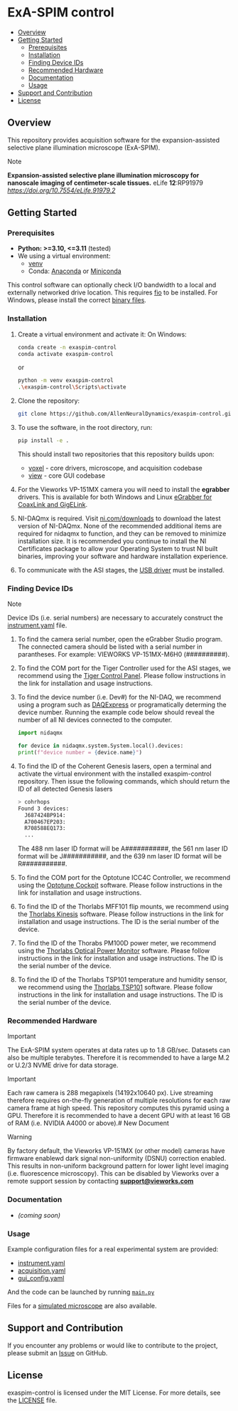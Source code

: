 <h1>
    ExA-SPIM control
</h1>

- [Overview](#overview)
- [Getting Started](#getting-started)
  - [Prerequisites](#prerequisites)
  - [Installation](#installation)
  - [Finding Device IDs](#finding-device-ids)
  - [Recommended Hardware](#recommended-hardware)
  - [Documentation](#documentation)
  - [Usage](#usage)
- [Support and Contribution](#support-and-contribution)
- [License](#license)

## Overview

This repository provides acquisition software for the expansion-assisted selective plane illumination microscope (ExA-SPIM).

> [!NOTE]
> **Expansion-assisted selective plane illumination microscopy for nanoscale imaging of centimeter-scale tissues.** eLife **12**:RP91979
*https://doi.org/10.7554/eLife.91979.2*

## Getting Started

### Prerequisites

- **Python: >=3.10, <=3.11** (tested)
- We using a virtual environment:
  - [venv](https://docs.python.org/3.11/library/venv.html)
  - Conda: [Anaconda](https://www.anaconda.com/products/individual) or [Miniconda](https://docs.conda.io/en/latest/miniconda.html)

This control software can optionally check I/O bandwidth to a local and externally networked drive location. This requires [fio](https://github.com/axboe/fio) to be installed. For Windows, please install the correct [binary files](https://github.com/axboe/fio/releases).

### Installation

1. Create a virtual environment and activate it:
    On Windows:

    ```bash
    conda create -n exaspim-control
    conda activate exaspim-control
    ```

    or

    ```bash
    python -m venv exaspim-control
    .\exaspim-control\Scripts\activate
    ```

2. Clone the repository:

    ```bash
    git clone https://github.com/AllenNeuralDynamics/exaspim-control.git && cd exaspim-control
    ```

3. To use the software, in the root directory, run:

    ```bash
    pip install -e .
    ```
     This should install two repositories that this repository builds upon:
     - [voxel](https://github.com/AllenNeuralDynamics/voxel) - core drivers, microscope, and acquisition codebase
     - [view](https://github.com/AllenNeuralDynamics/view) - core GUI codebase


4. For the Vieworks VP-151MX camera you will need to install the **egrabber** drivers. This is available for both Windows and Linux [eGrabber for CoaxLink and GigELink](https://www.euresys.com/en/Support/Download-area?Series=105d06c5-6ad9-42ff-b7ce-622585ce607f).

5. NI-DAQmx is required. Visit [ni.com/downloads](ni.com/downloads) to download the latest version of NI-DAQmx. None of the recommended additional items are required for nidaqmx to function, and they can be removed to minimize installation size. It is recommended you continue to install the NI Certificates package to allow your Operating System to trust NI built binaries, improving your software and hardware installation experience.

6. To communicate with the ASI stages, the [USB driver](https://www.asiimaging.com/support/downloads/usb-support-on-ms-2000-wk-controllers/) must be installed.

### Finding Device IDs

> [!NOTE]
> Device IDs (i.e. serial numbers) are necessary to accurately construct the [instrument.yaml](./src/exaspim_control/experimental/instrument.yaml) file.

1. To find the camera serial number, open the eGrabber Studio program. The connected camera should be listed with a serial number in parantheses. For example: VIEWORKS VP-151MX-M6H0 (##########).

2. To find the COM port for the Tiger Controller used for the ASI stages, we recommend using the [Tiger Control Panel](https://asiimaging.com/docs/tiger_control_panel). Please follow instructions in the link for installation and usage instructions.

3. To find the device number (i.e. Dev#) for the NI-DAQ, we recommend using a program such as [DAQExpress](https://www.ni.com/en/support/downloads/software-products/download.daqexpress.html?srsltid=AfmBOorqILt1ZQBJS6danKWZslqrQ-NUqIQ0kZrmQdNLI_b2HxMcql8C#348849) or programatically determing the device number. Running the example code below should reveal the number of all NI devices connected to the computer.

     ```python
     import nidaqmx

     for device in nidaqmx.system.System.local().devices:
     print(f"device number = {device.name}")
     ```

4. To find the ID of the Coherent Genesis lasers, open a terminal and activate the virtual environment with the installed exaspim-control repository. Then issue the following commands, which should return the ID of all detected Genesis lasers

     ```bash
     > cohrhops
     Found 3 devices:
       J687424BP914:
       A700467EP203:
       R708588EQ173:
       ...
     ```

     The 488 nm laser ID format will be A###########, the 561 nm laser ID format will be J###########, and the 639 nm laser ID format will be R###########.

5. To find the COM port for the Optotune ICC4C Controller, we recommend using the [Optotune Cockpit](https://www.optotune.com/software-center) software. Please follow instructions in the link for installation and usage instructions.

6. To find the ID of the Thorlabs MFF101 flip mounts, we recommend using the [Thorlabs Kinesis](https://www.thorlabs.com/software_pages/ViewSoftwarePage.cfm?Code=Motion_Control&viewtab=0) software. Please follow instructions in the link for installation and usage instructions. The ID is the serial number of the device.

7. To find the ID of the Thorabs PM100D power meter, we recommend using the [Thorlabs Optical Power Monitor](https://www.thorlabs.com/software_pages/ViewSoftwarePage.cfm?Code=OPM) software. Please follow instructions in the link for installation and usage instructions. The ID is the serial number of the device.

8. To find the ID of the Thorlabs TSP101 temperature and humidity sensor, we recommend using the [Thorlabs TSP101](https://www.thorlabs.com/thorproduct.cfm?partnumber=TSP01) software. Please follow instructions in the link for installation and usage instructions. The ID is the serial number of the device.

### Recommended Hardware

>[!IMPORTANT]
> The ExA-SPIM system operates at data rates up to 1.8 GB/sec. Datasets can also be multiple terabytes. Therefore it is recommended to have a large M.2 or U.2/3 NVME drive for data storage.

>[!IMPORTANT]
> Each raw camera is 288 megapixels (14192x10640 px). Live streaming therefore requires on-the-fly generation of multiple resolutions for each raw camera frame at high speed. This repository computes this pyramid using a GPU. Therefore it is recommended to have a decent GPU with at least 16 GB of RAM (i.e. NVIDIA A4000 or above).# New Document

> [!WARNING]
> By factory default, the Vieworks VP-151MX (or other model) cameras have firmware enablewd dark signal non-uniformity (DSNU) correction enabled. This results in non-uniform background pattern for lower light level imaging (i.e. fluorescence microscopy). This can be disabled by Vieworks over a remote support session by contacting [**support@vieworks.com**](support@vieworks.com)

### Documentation

- _(coming soon)_

### Usage

Example configuration files for a real experimental system are provided:

- [instrument.yaml](./src/exaspim_control/experimental/instrument.yaml)
- [acquisition.yaml](./src/exaspim_control/experimental/acquisition.yaml)
- [gui_config.yaml](./src/exaspim_control/experimental/gui_config.yaml)

And the code can be launched by running [```main.py```](./src/exaspim_control/experimental/main.py)

Files for a [simulated microscope](./src/exaspim_control/simulated/) are also available.

## Support and Contribution

If you encounter any problems or would like to contribute to the project,
please submit an [Issue](https://github.com/AllenNeuralDynamics/exaspim-control/issues)
on GitHub.

## License

exaspim-control is licensed under the MIT License. For more details, see
the [LICENSE](LICENSE) file.
